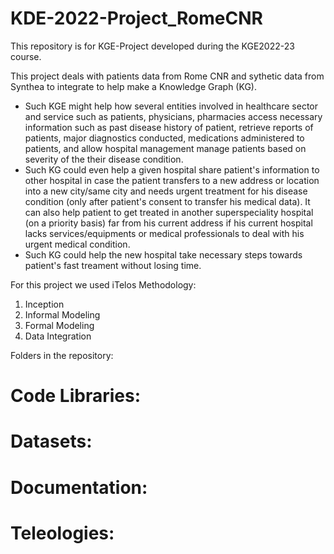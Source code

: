 # KDE-2022-Project_RomeCNR
This repository is for KGE-Project developed during the KGE2022-23 course.

This project deals with patients data from Rome CNR and sythetic data from Synthea to integrate to help make a Knowledge Graph (KG).

- Such KGE might help how several entities involved in healthcare sector and service such as patients, physicians, pharmacies access necessary information such as past disease history of patient, retrieve reports of patients, major diagnostics conducted, medications administered to patients, and allow hospital management manage patients based on severity of the their disease condition.
- Such KG could even help a given hospital share patient's information to other hospital in case the patient transfers to a new address or location into a new city/same city and needs urgent treatment for his disease condition (only after patient's consent to transfer his medical data). It can also help patient to get treated in another  superspeciality hospital (on a priority basis) far from his current address if his current hospital lacks services/equipments or medical professionals to deal with his urgent medical condition.
- Such KG could help the new hospital take necessary steps towards patient's fast treament without losing time. 


For this project we used iTelos Methodology:
1. Inception
2. Informal Modeling
3. Formal Modeling
4. Data Integration

Folders in the repository:
# Code Libraries:

# Datasets:

# Documentation:

# Teleologies:


